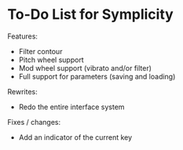 # To-Do List for Symplicity

Features:
* Filter contour
* Pitch wheel support
* Mod wheel support (vibrato and/or filter)
* Full support for parameters (saving and loading)

Rewrites:
* Redo the entire interface system

Fixes / changes:
* Add an indicator of the current key
